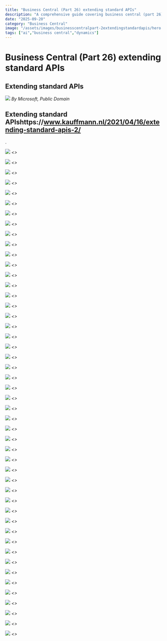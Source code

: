```yaml
---
title: "Business Central (Part 26) extending standard APIs"
description: "A comprehensive guide covering business central (part 26) extending standard apis"
date: "2025-09-20"
category: "Business Central"
image: "/assets/images/businesscentralpart-2extendingstandardapis/hero.png"
tags: ["ai","business central","dynamics"]
---
```


# Business Central (Part 26) extending standard APIs

## Extending standard APIs

![](/assets/images/businesscentralpart-2extendingstandardapis/dynamics365-color.svg)
*By Microsoft, Public Domain*


## Extending standard APIshttps://www.kauffmann.nl/2021/04/16/extending-standard-apis-2/

.

![](/assets/images/businesscentralpart-2extendingstandardapis/screenshot-2024-10-30-at-5.00.32pm-1836x1475.png)
*<<NEW TEXT HERE>>*

![](/assets/images/businesscentralpart-2extendingstandardapis/screenshot-2024-10-30-at-5.00.32pm-1836x1475.png)
*<<NEW TEXT HERE>>*

![](/assets/images/businesscentralpart-2extendingstandardapis/screenshot-2024-10-30-at-5.00.32pm-1836x1475.png)
*<<NEW TEXT HERE>>*

![](/assets/images/businesscentralpart-2extendingstandardapis/screenshot-2024-10-30-at-5.00.32pm-1836x1475.png)
*<<NEW TEXT HERE>>*

![](/assets/images/businesscentralpart-2extendingstandardapis/screenshot-2024-10-30-at-5.00.32pm-1836x1475.png)
*<<NEW TEXT HERE>>*

![](/assets/images/businesscentralpart-2extendingstandardapis/screenshot-2024-10-30-at-5.00.32pm-1836x1475.png)
*<<NEW TEXT HERE>>*

![](/assets/images/businesscentralpart-2extendingstandardapis/screenshot-2024-10-30-at-5.00.32pm-1836x1475.png)
*<<NEW TEXT HERE>>*

![](/assets/images/businesscentralpart-2extendingstandardapis/screenshot-2024-10-30-at-5.00.32pm-1836x1475.png)
*<<NEW TEXT HERE>>*

![](/assets/images/businesscentralpart-2extendingstandardapis/screenshot-2024-10-30-at-5.00.32pm-1836x1475.png)
*<<NEW TEXT HERE>>*

![](/assets/images/businesscentralpart-2extendingstandardapis/screenshot-2024-10-30-at-5.00.32pm-1836x1475.png)
*<<NEW TEXT HERE>>*

![](/assets/images/businesscentralpart-2extendingstandardapis/screenshot-2024-10-30-at-5.00.32pm-1836x1475.png)
*<<NEW TEXT HERE>>*

![](/assets/images/businesscentralpart-2extendingstandardapis/screenshot-2024-10-30-at-5.00.32pm-1836x1475.png)
*<<NEW TEXT HERE>>*

![](/assets/images/businesscentralpart-2extendingstandardapis/screenshot-2024-10-30-at-5.00.32pm-1836x1475.png)
*<<NEW TEXT HERE>>*

![](/assets/images/businesscentralpart-2extendingstandardapis/screenshot-2024-10-30-at-5.00.32pm-1836x1475.png)
*<<NEW TEXT HERE>>*

![](/assets/images/businesscentralpart-2extendingstandardapis/screenshot-2024-10-30-at-5.00.32pm-1836x1475.png)
*<<NEW TEXT HERE>>*

![](/assets/images/businesscentralpart-2extendingstandardapis/screenshot-2024-10-30-at-5.00.32pm-1836x1475.png)
*<<NEW TEXT HERE>>*

![](/assets/images/businesscentralpart-2extendingstandardapis/screenshot-2024-10-30-at-5.00.32pm-1836x1475.png)
*<<NEW TEXT HERE>>*

![](/assets/images/businesscentralpart-2extendingstandardapis/screenshot-2024-10-30-at-5.00.32pm-1836x1475.png)
*<<NEW TEXT HERE>>*

![](/assets/images/businesscentralpart-2extendingstandardapis/screenshot-2024-10-30-at-5.00.32pm-1836x1475.png)
*<<NEW TEXT HERE>>*

![](/assets/images/businesscentralpart-2extendingstandardapis/screenshot-2024-10-30-at-5.00.32pm-1836x1475.png)
*<<NEW TEXT HERE>>*

![](/assets/images/businesscentralpart-2extendingstandardapis/screenshot-2024-10-30-at-5.00.32pm-1836x1475.png)
*<<NEW TEXT HERE>>*

![](/assets/images/businesscentralpart-2extendingstandardapis/screenshot-2024-10-30-at-5.00.32pm-1836x1475.png)
*<<NEW TEXT HERE>>*

![](/assets/images/businesscentralpart-2extendingstandardapis/screenshot-2024-10-30-at-5.00.32pm-1836x1475.png)
*<<NEW TEXT HERE>>*

![](/assets/images/businesscentralpart-2extendingstandardapis/screenshot-2024-10-30-at-5.00.32pm-1836x1475.png)
*<<NEW TEXT HERE>>*

![](/assets/images/businesscentralpart-2extendingstandardapis/screenshot-2024-10-30-at-5.00.32pm-1836x1475.png)
*<<NEW TEXT HERE>>*

![](/assets/images/businesscentralpart-2extendingstandardapis/screenshot-2024-10-30-at-5.00.32pm-1836x1475.png)
*<<NEW TEXT HERE>>*

![](/assets/images/businesscentralpart-2extendingstandardapis/screenshot-2024-10-30-at-5.00.32pm-1836x1475.png)
*<<NEW TEXT HERE>>*

![](/assets/images/businesscentralpart-2extendingstandardapis/screenshot-2024-10-30-at-5.00.32pm-1836x1475.png)
*<<NEW TEXT HERE>>*

![](/assets/images/businesscentralpart-2extendingstandardapis/screenshot-2024-10-30-at-5.00.32pm-1836x1475.png)
*<<NEW TEXT HERE>>*

![](/assets/images/businesscentralpart-2extendingstandardapis/screenshot-2024-10-30-at-5.00.32pm-1836x1475.png)
*<<NEW TEXT HERE>>*

![](/assets/images/businesscentralpart-2extendingstandardapis/screenshot-2024-10-30-at-5.00.32pm-1836x1475.png)
*<<NEW TEXT HERE>>*

![](/assets/images/businesscentralpart-2extendingstandardapis/screenshot-2024-10-30-at-5.00.32pm-1836x1475.png)
*<<NEW TEXT HERE>>*

![](/assets/images/businesscentralpart-2extendingstandardapis/screenshot-2024-10-30-at-5.00.32pm-1836x1475.png)
*<<NEW TEXT HERE>>*

![](/assets/images/businesscentralpart-2extendingstandardapis/screenshot-2024-10-30-at-5.00.32pm-1836x1475.png)
*<<NEW TEXT HERE>>*

![](/assets/images/businesscentralpart-2extendingstandardapis/screenshot-2024-10-30-at-5.00.32pm-1836x1475.png)
*<<NEW TEXT HERE>>*

![](/assets/images/businesscentralpart-2extendingstandardapis/screenshot-2024-10-30-at-5.00.32pm-1836x1475.png)
*<<NEW TEXT HERE>>*

![](/assets/images/businesscentralpart-2extendingstandardapis/screenshot-2024-10-30-at-5.00.32pm-1836x1475.png)
*<<NEW TEXT HERE>>*

![](/assets/images/businesscentralpart-2extendingstandardapis/screenshot-2024-10-30-at-5.00.32pm-1836x1475.png)
*<<NEW TEXT HERE>>*

![](/assets/images/businesscentralpart-2extendingstandardapis/screenshot-2024-10-30-at-5.00.32pm-1836x1475.png)
*<<NEW TEXT HERE>>*

![](/assets/images/businesscentralpart-2extendingstandardapis/screenshot-2024-10-30-at-5.00.32pm-1836x1475.png)
*<<NEW TEXT HERE>>*

![](/assets/images/businesscentralpart-2extendingstandardapis/screenshot-2024-10-30-at-5.00.32pm-1836x1475.png)
*<<NEW TEXT HERE>>*

![](/assets/images/businesscentralpart-2extendingstandardapis/screenshot-2024-10-30-at-5.00.32pm-1836x1475.png)
*<<NEW TEXT HERE>>*

![](/assets/images/businesscentralpart-2extendingstandardapis/screenshot-2024-10-30-at-5.00.32pm-1836x1475.png)
*<<NEW TEXT HERE>>*

![](/assets/images/businesscentralpart-2extendingstandardapis/screenshot-2024-10-30-at-5.00.32pm-1836x1475.png)
*<<NEW TEXT HERE>>*

![](/assets/images/businesscentralpart-2extendingstandardapis/screenshot-2024-10-30-at-5.00.32pm-1836x1475.png)
*<<NEW TEXT HERE>>*

![](/assets/images/businesscentralpart-2extendingstandardapis/screenshot-2024-10-30-at-5.00.32pm-1836x1475.png)
*<<NEW TEXT HERE>>*

![](/assets/images/businesscentralpart-2extendingstandardapis/screenshot-2024-10-30-at-5.00.32pm-1836x1475.png)
*<<NEW TEXT HERE>>*

![](/assets/images/businesscentralpart-2extendingstandardapis/screenshot-2024-10-30-at-5.00.32pm-1836x1475.png)
*<<NEW TEXT HERE>>*